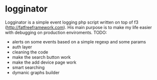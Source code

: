 # logginator
Logginator is a simple event logging php script written on top of f3 (http://fatfreeframework.com).
His main purpose is to make my life easier with debugging on production enviroments.
TODO:
- alerts on some events based on a simple regexp and some params
- auth layer
- cleaning the code
- make the search button work
- make the add device page work
- smart searching
- dymanic graphs builder
